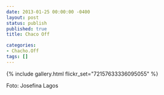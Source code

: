 ```yaml
---
date: 2013-01-25 00:00:00 -0400
layout: post
status: publish
published: true
title: Chaco Off

categories:
- Chacho.Off
tags: []
---
```


{% include gallery.html flickr_set="72157633336095055" %}

Foto: Josefina Lagos
